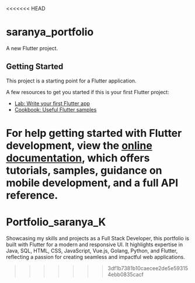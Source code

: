 <<<<<<< HEAD
# saranya_portfolio

A new Flutter project.

## Getting Started

This project is a starting point for a Flutter application.

A few resources to get you started if this is your first Flutter project:

- [Lab: Write your first Flutter app](https://docs.flutter.dev/get-started/codelab)
- [Cookbook: Useful Flutter samples](https://docs.flutter.dev/cookbook)

For help getting started with Flutter development, view the
[online documentation](https://docs.flutter.dev/), which offers tutorials,
samples, guidance on mobile development, and a full API reference.
=======
# Portfolio_saranya_K
Showcasing my skills and projects as a Full Stack Developer, this portfolio is built with Flutter for a modern and responsive UI. It highlights expertise in Java, SQL, HTML, CSS, JavaScript, Vue.js, Golang, Python, and Flutter, reflecting a passion for creating seamless and impactful web applications.
>>>>>>> 3df1b7381b10caecee2de5e593154ebb0835cacf
